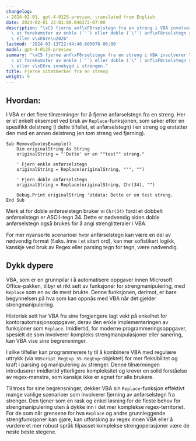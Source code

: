 ```yaml
---
changelog:
- 2024-02-01, gpt-4-0125-preview, translated from English
date: 2024-02-01 22:01:00.046372-07:00
description: "\xC5 fjerne anf\xF8rselstegn fra en streng i VBA involverer \xE5 strippe\
  \ ut forekomster av enkle (`'`) eller doble (`\"`) anf\xF8rselstegn som kan innkapsle\
  \ eller v\xE6re\u2026"
lastmod: '2024-03-13T22:44:40.605078-06:00'
model: gpt-4-0125-preview
summary: "\xC5 fjerne anf\xF8rselstegn fra en streng i VBA involverer \xE5 strippe\
  \ ut forekomster av enkle (`'`) eller doble (`\"`) anf\xF8rselstegn som kan innkapsle\
  \ eller v\xE6re innebygd i strengen."
title: Fjerne sitatmerker fra en streng
weight: 9
---
```


## Hvordan:
I VBA er det flere tilnærminger for å fjerne anførselstegn fra en streng. Her er et enkelt eksempel ved bruk av `Replace`-funksjonen, som søker etter en spesifikk delstreng (i dette tilfellet, et anførselstegn) i en streng og erstatter den med en annen delstreng (en tom streng ved fjerning).

```basic
Sub RemoveQuotesExample()
    Dim originalString As String
    originalString = "'Dette' er en ""test"" streng."
    
    ' Fjern enkle anførselstegn
    originalString = Replace(originalString, "'", "")
    
    ' Fjern doble anførselstegn
    originalString = Replace(originalString, Chr(34), "")
    
    Debug.Print originalString 'Utdata: Dette er en test streng.
End Sub
```

Merk at for doble anførselstegn bruker vi `Chr(34)` fordi et dobbelt anførselstegn er ASCII-tegn 34. Dette er nødvendig siden doble anførselstegn også brukes for å angi strenglitteraler i VBA.

For mer nyanserte scenarioer hvor anførselstegn kan være en del av nødvendig format (f.eks. inne i et sitert ord), kan mer sofistikert logikk, kanskje ved bruk av Regex eller parsing tegn for tegn, være nødvendig.

## Dykk dypere
VBA, som er en grunnpilar i å automatisere oppgaver innen Microsoft Office-pakken, tilbyr et rikt sett av funksjoner for strengmanipulering, med `Replace` som en av de mest brukte. Denne funksjonen, derimot, er bare begynnelsen på hva som kan oppnås med VBA når det gjelder strengmanipulering.

Historisk sett har VBA fra sine forgjengere lagt vekt på enkelhet for kontorautomasjonsoppgaver, derav den enkle implementeringen av funksjoner som `Replace`. Imidlertid, for moderne programmeringsoppgaver, spesielt de som involverer kompleks strengmanipulasjoner eller sanering, kan VBA vise sine begrensninger.

I slike tilfeller kan programmerere ty til å kombinere VBA med regulære uttrykk (via `VBScript_RegExp_55.RegExp`-objektet) for mer fleksibilitet og kraft i parsing og manipulering av strenger. Denne tilnærmingen introduserer imidlertid ytterligere kompleksitet og krever en solid forståelse av regex-mønstre, som kanskje ikke er egnet for alle brukere.

Til tross for sine begrensninger, dekker VBA sin `Replace`-funksjon effektivt mange vanlige scenarioer som involverer fjerning av anførselstegn fra strenger. Den tjener som en rask og enkel løsning for de fleste behov for strengmanipulering uten å dykke inn i det mer komplekse regex-territoriet. For de som når grensene for hva `Replace` og andre grunnleggende strengfunksjoner kan gjøre, kan utforsking av regex innen VBA eller å vurdere et mer robust språk tilpasset komplekse strengoperasjoner være de neste beste stegene.
